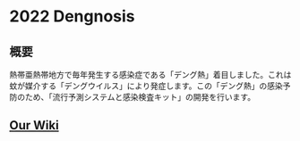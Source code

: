 # 2022 Dengnosis

## 概要
熱帯亜熱帯地方で毎年発生する感染症である「デング熱」着目しました。これは蚊が媒介する「デングウイルス」により発症します。この「デング熱」の感染予防のため、「流行予測システムと感染検査キット」の開発を行います。

## [Our Wiki](https://2022.igem.wiki/tokyotech)